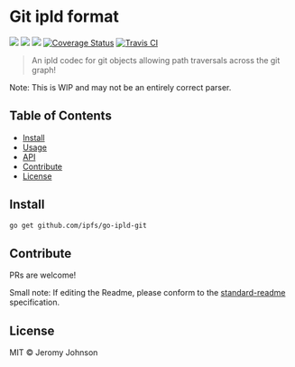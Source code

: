 Git ipld format
==================

[![](https://img.shields.io/badge/made%20by-Protocol%20Labs-blue.svg?style=flat-square)](http://ipn.io)
[![](https://img.shields.io/badge/project-IPFS-blue.svg?style=flat-square)](http://ipfs.io/)
[![](https://img.shields.io/badge/freenode-%23ipfs-blue.svg?style=flat-square)](http://webchat.freenode.net/?channels=%23ipfs)
[![Coverage Status](https://coveralls.io/repos/github/ipfs/go-ipld-git/badge.svg?branch=master)](https://coveralls.io/github/ipfs/go-ipld-git?branch=master)
[![Travis CI](https://travis-ci.org/ipfs/go-ipld-git.svg?branch=master)](https://travis-ci.org/ipfs/go-ipld-git)

> An ipld codec for git objects allowing path traversals across the git graph!

Note: This is WIP and may not be an entirely correct parser.

## Table of Contents

- [Install](#install)
- [Usage](#usage)
- [API](#api)
- [Contribute](#contribute)
- [License](#license)

## Install

```sh
go get github.com/ipfs/go-ipld-git
```

## Contribute

PRs are welcome!

Small note: If editing the Readme, please conform to the [standard-readme](https://github.com/RichardLitt/standard-readme) specification.

## License

MIT © Jeromy Johnson
